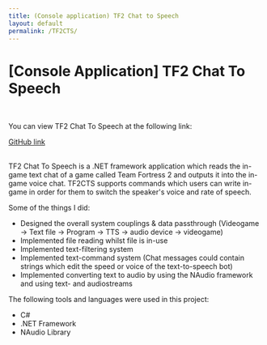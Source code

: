 ```yaml
---
title: (Console application) TF2 Chat to Speech
layout: default
permalink: /TF2CTS/
---
```

<h1 class="row justify-content-center"> [Console Application] TF2 Chat To Speech</h1>

<br>
<div class="row justify-content-center">
  <p>You can view TF2 Chat To Speech at the following link:</p>
</div>
<div class="row justify-content-around">
  <a href="https://github.com/Joey-Einerhand/TF2ChatToSpeech" class="btn btn-primary">GitHub link</a>
</div>

<br>

<p>
  TF2 Chat To Speech is a .NET framework application which reads the in-game text chat of a game called Team Fortress 2 and outputs it into the in-game voice chat. TF2CTS supports commands which users can write in-game in order for them to switch the speaker's voice and rate of speech.
</p>
<p>
  Some of the things I did:
</p>
<ul>
  <li>Designed the overall system couplings & data passthrough (Videogame -> Text file -> Program -> TTS -> audio device -> videogame) </li>
  <li>Implemented file reading whilst file is in-use</li>
  <li>Implemented text-filtering system</li>
  <li>Implemented text-command system (Chat messages could contain strings which edit the speed or voice of the text-to-speech bot)</li>
  <li> Implemented converting text to audio by using the NAudio framework and using text- and audiostreams</li>
</ul>

<p>The following tools and languages were used in this project:</p>
<ul>
  <li>C#</li>
  <li>.NET Framework</li>
  <li>NAudio Library</li>
</ul>